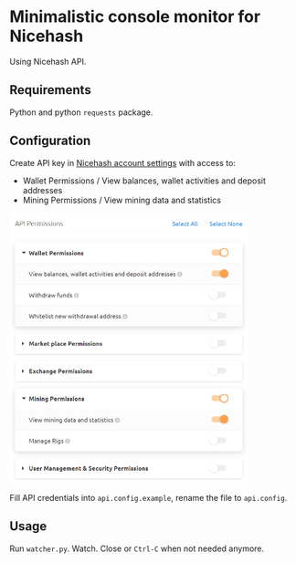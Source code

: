 # Minimalistic console monitor for Nicehash
Using Nicehash API.
## Requirements
Python and python `requests` package.
## Configuration
Create API key in [Nicehash account settings](https://www.nicehash.com/my/settings/keys) with access to:
* Wallet Permissions / View balances, wallet activities and deposit addresses
* Mining Permissions / View mining data and statistics

<img src="https://github.com/Ilya-VK/Nicehash-rig-watcher/blob/f7490c8d4a836cb722106d11ea55cdfbe7747047/api%20settings.png" alt="API settings image" width="420"/>

Fill API credentials into `api.config.example`, rename the file to `api.config`.
## Usage
 Run `watcher.py`. Watch. Close or `Ctrl-C` when not needed anymore.
